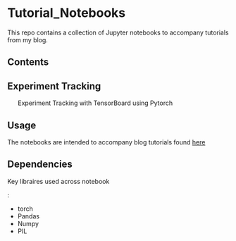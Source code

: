 # Tutorial_Notebooks
This repo contains a collection of Jupyter notebooks to accompany tutorials from my blog.

## Contents

## Experiment Tracking
<ul>Experiment Tracking with TensorBoard using Pytorch</ul>

## Usage
<p>The notebooks are intended to accompany blog tutorials found  <a href="https://medium.com/@boluroajayia">here</a></p>

## Dependencies
<p> Key libraires used across notebook</p>:
<ul> 
  <li> torch</li>
  <li>Pandas</li>
  <li>Numpy</li>
  <li>PIL</li>
</ul>


